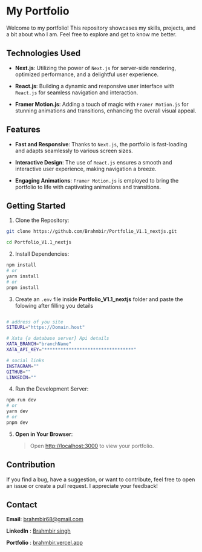 # My Portfolio

Welcome to my portfolio! This repository showcases my skills, projects, and a bit about who I am. Feel free to explore and get to know me better.

## Technologies Used

- **Next.js**: Utilizing the power of `Next.js` for server-side rendering, optimized performance, and a delightful user experience.

- **React.js**: Building a dynamic and responsive user interface with `React.js` for seamless navigation and interaction.

- **Framer Motion.js**: Adding a touch of magic with `Framer Motion.js` for stunning animations and transitions, enhancing the overall visual appeal.

## Features

- **Fast and Responsive**: Thanks to `Next.js`, the portfolio is fast-loading and adapts seamlessly to various screen sizes.

- **Interactive Design**: The use of `React.js` ensures a smooth and interactive user experience, making navigation a breeze.

- **Engaging Animations**: `Framer Motion.js` is employed to bring the portfolio to life with captivating animations and transitions.

## Getting Started

1. Clone the Repository:

```bash
git clone https://github.com/Brahmbir/Portfolio_V1.1_nextjs.git

cd Portfolio_V1.1_nextjs
```

2. Install Dependencies:

```bash
npm install
# or
yarn install
# or
pnpm install
```

3. Create an `.env` file inside **Portfolio_V1.1_nextjs** folder and paste the folowing after filling you details

```bash

# address of you site
SITEURL="https://Domain.host"

# Xata {a database server} Api details
XATA_BRANCH="branchName"
XATA_API_KEY="*********************************"

# social links
INSTAGRAM=""
GITHUB=""
LINKEDIN=""
```

4. Run the Development Server:

```bash
npm run dev
# or
yarn dev
# or
pnpm dev
```

5. **Open in Your Browser**:
   > Open [http://localhost:3000](http://localhost:3000) to view your portfolio.

## Contribution

If you find a bug, have a suggestion, or want to contribute, feel free to open an issue or create a pull request. I appreciate your feedback!

## Contact

**Email**: brahmbir68@gmail.com

**LinkedIn** : [Brahmbir singh](https://linkedin.com/in/brahm-bir-singh-6a9115245)

**Portfolio** : [brahmbir.vercel.app](https://brahmbir.vercel.app)
